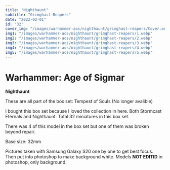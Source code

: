 ```yaml
---
title: "Nighthaunt"
subtitle: "Grimghast Reapers"
date: "2022-02-01"
id: "32"
cover_img: "/images/warhammer-aos/nighthaunt/grimghast-reapers/Cover.webp"
img1: "/images/warhammer-aos/nighthaunt/grimghast-reapers/1.webp"
img2: "/images/warhammer-aos/nighthaunt/grimghast-reapers/2.webp"
img3: "/images/warhammer-aos/nighthaunt/grimghast-reapers/3.webp"
img4: "/images/warhammer-aos/nighthaunt/grimghast-reapers/4.webp"
img5: "/images/warhammer-aos/nighthaunt/grimghast-reapers/5.webp"
---
```


# Warhammer: Age of Sigmar

**Nighthaunt**

These are all part of the box set: Tempest of Souls (No longer avalible)

I bought this box set because I loved the collection in here. Both Stormcast Eternals and Nighthaunt. Total 32 miniatures in this box set.

There was 4 of this model in the box set but one of them was broken beyond repair. 

Base size: 32mm

Pictures taken with Samsung Galaxy S20 one by one to get best focus. Then put into photoshop to make background white. Models **NOT EDITID** in photoshop, only background.